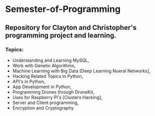 # Semester-of-Programming
## Repository for Clayton and Christopher's programming project and learning.

### Topics:
- Understanding and Learning MySQL,
- Work with Genetic Algorithms,
- Machine Learning with Big Data
    [Deep Learning
    Nueral Networks],
- Hacking Related Topics in Python,
- API's in Python,
- App Development in Python,
- Programming Drones through DroneKit,
- Uses for Raspberry Pi's 
    [Clusters
    Hacking],
- Server and Client programming,
- Encryption and Cryptography
